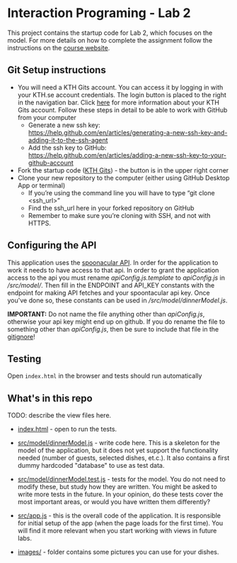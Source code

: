 # Interaction Programing - Lab 2
This project contains the startup code for Lab 2, which focuses on the model. For more details on how to complete the 
assignment follow the instructions on the 
[course website](https://kth.instructure.com/courses/19629/assignments/100300).

## Git Setup instructions
* You will need a KTH Gits account. You can access it by logging in with your KTH.se account credentials. The login button is placed to the right in the navigation bar. Click [here](https://intra.kth.se/en/it/programvara-o-system/system/kth-github/kth-github-1.500062) for more information about your KTH Gits account.
Follow these steps in detail to be able to work with GitHub from your computer
    * Generate a new ssh key: 
    https://help.github.com/en/articles/generating-a-new-ssh-key-and-adding-it-to-the-ssh-agent
    * Add the ssh key to GitHub: 
    https://help.github.com/en/articles/adding-a-new-ssh-key-to-your-github-account
* Fork the startup code ([KTH Gits](https://gits-15.sys.kth.se/iprog/dinnerplanner-html/tree/lab1-with-tests)) - 
the button is in the upper right corner
* Clone your new repository to the computer (either using GitHub Desktop App or terminal)
    * If you’re using the command line you will have to type “git clone <ssh_url>”
    * Find the ssh_url here in your forked repository on GitHub
    * Remember to make sure you’re cloning with SSH, and not with HTTPS. 

## Configuring the API
This application uses the [spoonacular API](https://rapidapi.com/spoonacular/api/recipe-food-nutrition). In order for 
the application to work it needs to have access to that api. In order to grant the application access to the api you 
must rename *apiConfig.js.template* to *apiConfig.js* in */src/model/*. Then fill in the ENDPOINT and API_KEY 
constants with the endpoint for making API fetches and your spoontacular api key. Once you've done so, these 
constants can be used in */src/model/dinnerModel.js*.  

**IMPORTANT:** Do not name the file anything other than *apiConfig.js*, otherwise your api key might end up on 
github. If you do rename the file to something other than *apiConfig.js*, then be sure to include that file in the 
[gitignore](https://git-scm.com/docs/gitignore)!

## Testing
Open `index.html` in the browser and tests should run automatically

## What's in this repo
TODO: describe the view files here.
* [index.html](/index.html) - open to run the tests. 
* [src/model/dinnerModel.js](/src/model/dinnerModel.js) - write code here. This is a skeleton for the model of the 
application, but it does not yet support the functionality needed (number of guests, selected dishes, et.c.). It also 
contains a first dummy hardcoded "database" to use as test data.
* [src/model/dinnerModel.test.js](/src/model/dinnerModel.test.js) - tests for the model. You do not need to modify 
these, but study how they are written. You might be asked to write more tests in the future. In your opinion, do 
these tests cover the most important areas, or would you have written them differently? 

* [src/app.js](/src/app.js) - this is the overall code of the application. It is responsible for initial setup of the 
app (when the page loads for the first time). You will find it more relevant when you start working with views in 
future labs.
* [images/](/images) - folder contains some pictures you can use for your dishes.



